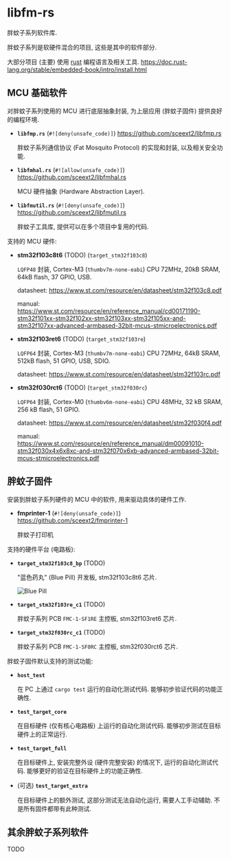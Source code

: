 # libfm-rs

胖蚊子系列软件库.

胖蚊子系列是软硬件混合的项目, 这些是其中的软件部分.

大部分项目 (主要) 使用 [rust](https://www.rust-lang.org/) 编程语言及相关工具.
<https://doc.rust-lang.org/stable/embedded-book/intro/install.html>


## MCU 基础软件

对胖蚊子系列使用的 MCU 进行底层抽象封装, 为上层应用 (胖蚊子固件) 提供良好的编程环境.

+ **`libfmp.rs`** (`#![deny(unsafe_code)]`) <https://github.com/sceext2/libfmp.rs>

  胖蚊子系列通信协议 (Fat Mosquito Protocol) 的实现和封装, 以及相关安全功能.

+ **`libfmhal.rs`** (`#![allow(unsafe_code)]`) <https://github.com/sceext2/libfmhal.rs>

  MCU 硬件抽象 (Hardware Abstraction Layer).

+ **`libfmutil.rs`** (`#![deny(unsafe_code)]`) <https://github.com/sceext2/libfmutil.rs>

  胖蚊子工具库, 提供可以在多个项目中复用的代码.

支持的 MCU 硬件:

+ **stm32f103c8t6** (TODO) (`target_stm32f103c8`)

  `LQFP48` 封装, Cortex-M3 (`thumbv7m-none-eabi`) CPU 72MHz, 20kB SRAM, 64kB flash, 37 GPIO, USB.

  datasheet: <https://www.st.com/resource/en/datasheet/stm32f103c8.pdf>

  manual: <https://www.st.com/resource/en/reference_manual/cd00171190-stm32f101xx-stm32f102xx-stm32f103xx-stm32f105xx-and-stm32f107xx-advanced-armbased-32bit-mcus-stmicroelectronics.pdf>

+ **stm32f103ret6** (TODO) (`target_stm32f103re`)

  `LQFP64` 封装, Cortex-M3 (`thumbv7m-none-eabi`) CPU 72MHz, 64kB SRAM, 512kB flash, 51 GPIO, USB, SDIO.

  datasheet: <https://www.st.com/resource/en/datasheet/stm32f103rc.pdf>

+ **stm32f030rct6** (TODO) (`target_stm32f030rc`)

  `LQFP64` 封装, Cortex-M0 (`thumbv6m-none-eabi`) CPU 48MHz, 32 kB SRAM, 256 kB flash, 51 GPIO.

  datasheet: <https://www.st.com/resource/en/datasheet/stm32f030f4.pdf>

  manual: <https://www.st.com/resource/en/reference_manual/dm00091010-stm32f030x4x6x8xc-and-stm32f070x6xb-advanced-armbased-32bit-mcus-stmicroelectronics.pdf>


## 胖蚊子固件

安装到胖蚊子系列硬件的 MCU 中的软件, 用来驱动具体的硬件工作.

+ **fmprinter-1** (`#![deny(unsafe_code)]`) <https://github.com/sceext2/fmprinter-1>

  胖蚊子打印机

支持的硬件平台 (电路板):

+ **`target_stm32f103c8_bp`** (TODO)

  "蓝色药丸" (Blue Pill) 开发板, stm32f103c8t6 芯片.

  ![Blue Pill](./stm32f103-pinout-diagram.png)

+ **`target_stm32f103re_c1`** (TODO)

  胖蚊子系列 PCB `FMC-1-SF1RE` 主控板, stm32f103ret6 芯片.

+ **`target_stm32f030rc_c1`** (TODO)

  胖蚊子系列 PCB `FMC-1-SF0RC` 主控板, stm32f030rct6 芯片.

胖蚊子固件默认支持的测试功能:

+ **`host_test`**

  在 PC 上通过 `cargo test` 运行的自动化测试代码.
  能够初步验证代码的功能正确性.

+ **`test_target_core`**

  在目标硬件 (仅有核心电路板) 上运行的自动化测试代码.
  能够初步测试在目标硬件上的正常运行.

+ **`test_target_full`**

  在目标硬件上, 安装完整外设 (硬件完整安装) 的情况下, 运行的自动化测试代码.
  能够更好的验证在目标硬件上的功能正确性.

+ (可选) **`test_target_extra`**

  在目标硬件上的额外测试, 这部分测试无法自动化运行, 需要人工手动辅助.
  不是所有固件都带有此种测试.


## 其余胖蚊子系列软件

TODO
